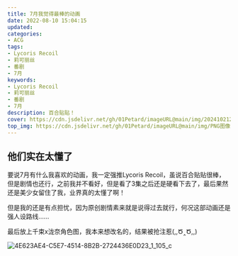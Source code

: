 ```yaml
---
title: 7月我觉得最棒的动画
date: 2022-08-10 15:04:15
updated:
categories: 
- ACG
tags: 
- Lycoris Recoil
- 莉可丽丝
- 番剧
- 7月
keywords:
- Lycoris Recoil
- 莉可丽丝
- 番剧
- 7月
description: 百合贴贴！
cover: https://cdn.jsdelivr.net/gh/01Petard/imageURL@main/img/202410212215241.png
top_img: https://cdn.jsdelivr.net/gh/01Petard/imageURL@main/img/PNG图像.png
---
```


## 他们实在太懂了

要说7月有什么我喜欢的动画，我一定强推Lycoris Recoil，虽说百合贴贴很棒，但是剧情也还行，之前我并不看好，但是看了3集之后还是硬看下去了，最后果然还是美少女留住了我，业界真的太懂了啊！

但是我的还是有点担忧，因为原创剧情素来就是说得过去就行，何况这部动画还是强人设路线……

最后放上千束x泷奈角色图，我本来想改名的，结果被抢注惹(,,Ծ‸Ծ,,)

![4E623AE4-C5E7-4514-8B2B-2724436E0D23_1_105_c](https://cdn.jsdelivr.net/gh/01Petard/imageURL@main/img/4E623AE4-C5E7-4514-8B2B-2724436E0D23_1_105_c.jpeg)